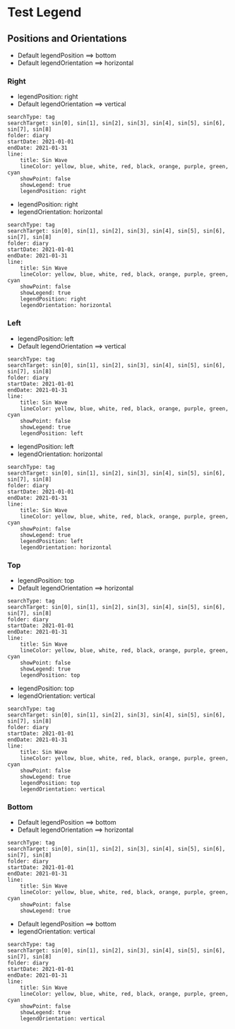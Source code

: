 # Test Legend

## Positions and Orientations

- Default legendPosition ==> bottom
- Default legendOrientation ==> horizontal

### Right

- legendPosition: right
- Default legendOrientation ==> vertical

``` tracker
searchType: tag
searchTarget: sin[0], sin[1], sin[2], sin[3], sin[4], sin[5], sin[6], sin[7], sin[8]
folder: diary
startDate: 2021-01-01
endDate: 2021-01-31
line:
    title: Sin Wave
    lineColor: yellow, blue, white, red, black, orange, purple, green, cyan
	showPoint: false
	showLegend: true
	legendPosition: right
```

- legendPosition: right
- legendOrientation: horizontal

``` tracker
searchType: tag
searchTarget: sin[0], sin[1], sin[2], sin[3], sin[4], sin[5], sin[6], sin[7], sin[8]
folder: diary
startDate: 2021-01-01
endDate: 2021-01-31
line:
    title: Sin Wave
    lineColor: yellow, blue, white, red, black, orange, purple, green, cyan
	showPoint: false
	showLegend: true
	legendPosition: right
	legendOrientation: horizontal
```

### Left

- legendPosition: left
- Default legendOrientation ==> vertical

``` tracker
searchType: tag
searchTarget: sin[0], sin[1], sin[2], sin[3], sin[4], sin[5], sin[6], sin[7], sin[8]
folder: diary
startDate: 2021-01-01
endDate: 2021-01-31
line:
    title: Sin Wave
    lineColor: yellow, blue, white, red, black, orange, purple, green, cyan
	showPoint: false
	showLegend: true
	legendPosition: left
```

- legendPosition: left
- legendOrientation: horizontal

``` tracker
searchType: tag
searchTarget: sin[0], sin[1], sin[2], sin[3], sin[4], sin[5], sin[6], sin[7], sin[8]
folder: diary
startDate: 2021-01-01
endDate: 2021-01-31
line:
    title: Sin Wave
    lineColor: yellow, blue, white, red, black, orange, purple, green, cyan
	showPoint: false
	showLegend: true
	legendPosition: left
	legendOrientation: horizontal
```

### Top

- legendPosition: top
- Default legendOrientation ==> horizontal

``` tracker
searchType: tag
searchTarget: sin[0], sin[1], sin[2], sin[3], sin[4], sin[5], sin[6], sin[7], sin[8]
folder: diary
startDate: 2021-01-01
endDate: 2021-01-31
line:
    title: Sin Wave
    lineColor: yellow, blue, white, red, black, orange, purple, green, cyan
	showPoint: false
	showLegend: true
	legendPosition: top
```

- legendPosition: top
- legendOrientation: vertical
``` tracker
searchType: tag
searchTarget: sin[0], sin[1], sin[2], sin[3], sin[4], sin[5], sin[6], sin[7], sin[8]
folder: diary
startDate: 2021-01-01
endDate: 2021-01-31
line:
    title: Sin Wave
    lineColor: yellow, blue, white, red, black, orange, purple, green, cyan
	showPoint: false
	showLegend: true
	legendPosition: top
	legendOrientation: vertical
```

### Bottom

- Default legendPosition ==> bottom
- Default legendOrientation ==> horizontal

``` tracker
searchType: tag
searchTarget: sin[0], sin[1], sin[2], sin[3], sin[4], sin[5], sin[6], sin[7], sin[8]
folder: diary
startDate: 2021-01-01
endDate: 2021-01-31
line:
    title: Sin Wave
    lineColor: yellow, blue, white, red, black, orange, purple, green, cyan
	showPoint: false
	showLegend: true
```

- Default legendPosition ==> bottom
- legendOrientation: vertical

``` tracker
searchType: tag
searchTarget: sin[0], sin[1], sin[2], sin[3], sin[4], sin[5], sin[6], sin[7], sin[8]
folder: diary
startDate: 2021-01-01
endDate: 2021-01-31
line:
    title: Sin Wave
    lineColor: yellow, blue, white, red, black, orange, purple, green, cyan
	showPoint: false
	showLegend: true
	legendOrientation: vertical
```
